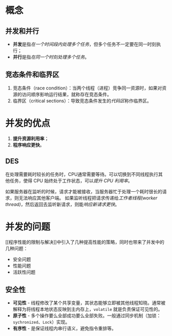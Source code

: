 # 概念
## 并发和并行
- **并发**是指*在一个时间段内处理多个任务*，但多个任务不一定要在同一时刻执行；
- **并行**是指*在同一个时刻处理多个任务*。

## 竞态条件和临界区
1. 竞态条件（race condition）：当两个线程（进程）竞争同一资源时，如果对资源的访问顺序影响运行结果，就称存在竞态条件。
2. 临界区（critical sections）：导致竞态条件发生的*代码区*称作临界区。



# 并发的优点
1. **提升资源利用率**；
2. **程序响应更快**。

## DES
在处理需要耗时较长的任务时，CPU通常需要等待。可以切换到不同线程执行其他任务，使得 CPU 始终处于工作状态，可以*提升 CPU 利用率*。

如果服务器在监听的时候，请求才能被接收，当服务器忙于处理一个耗时很长的请求，则无法响应其他客户端。
如果监听线程把请求传递给*工作者线程(worker thread)*，然后返回去监听新请求，则能*响应新请求更快*。


# 并发的问题
[[程序性能的限制与解决]]中引入了几种提高性能的策略，同时也带来了并发中的几种问题：
- 安全问题
- 性能问题
- 活跃性问题

## 安全性

-   **可见性** - 线程修改了某个共享变量，其状态能够立即被其他线程知晓。通常被解释为将线程本地状态反映到主内存上，`volatile` 就是负责保证可见性的。
-   **原子性** - 多个操作要么全部成功要么全部失败。一般通过同步机制（加锁：`sychronized`、`Lock`）实现。
-   **有序性** - 是保证线程内串行语义，避免指令重排等。
